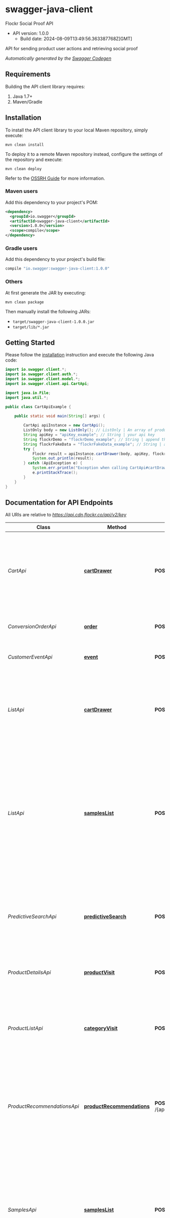 # swagger-java-client

Flockr Social Proof API
- API version: 1.0.0
  - Build date: 2024-08-09T13:49:56.363387768Z[GMT]

API for sending product user actions and retrieving social proof


*Automatically generated by the [Swagger Codegen](https://github.com/swagger-api/swagger-codegen)*


## Requirements

Building the API client library requires:
1. Java 1.7+
2. Maven/Gradle

## Installation

To install the API client library to your local Maven repository, simply execute:

```shell
mvn clean install
```

To deploy it to a remote Maven repository instead, configure the settings of the repository and execute:

```shell
mvn clean deploy
```

Refer to the [OSSRH Guide](http://central.sonatype.org/pages/ossrh-guide.html) for more information.

### Maven users

Add this dependency to your project's POM:

```xml
<dependency>
  <groupId>io.swagger</groupId>
  <artifactId>swagger-java-client</artifactId>
  <version>1.0.0</version>
  <scope>compile</scope>
</dependency>
```

### Gradle users

Add this dependency to your project's build file:

```groovy
compile "io.swagger:swagger-java-client:1.0.0"
```

### Others

At first generate the JAR by executing:

```shell
mvn clean package
```

Then manually install the following JARs:

* `target/swagger-java-client-1.0.0.jar`
* `target/lib/*.jar`

## Getting Started

Please follow the [installation](#installation) instruction and execute the following Java code:

```java
import io.swagger.client.*;
import io.swagger.client.auth.*;
import io.swagger.client.model.*;
import io.swagger.client.api.CartApi;

import java.io.File;
import java.util.*;

public class CartApiExample {

    public static void main(String[] args) {
        
        CartApi apiInstance = new CartApi();
        ListOnly body = new ListOnly(); // ListOnly | An array of product IDs or altIds
        String apiKey = "apiKey_example"; // String | your api key
        String flockrDemo = "flockrDemo_example"; // String | append this parameter with the value \"true\" to return demo data for testing
        String flockrFakeData = "flockrFakeData_example"; // String | append this value to return demo data of a specific proof type
        try {
            Flockr result = apiInstance.cartDrawer(body, apiKey, flockrDemo, flockrFakeData);
            System.out.println(result);
        } catch (ApiException e) {
            System.err.println("Exception when calling CartApi#cartDrawer");
            e.printStackTrace();
        }
    }
}
```

## Documentation for API Endpoints

All URIs are relative to *https://api.cdn.flockr.co/api/v2/key*

Class | Method | HTTP request | Description
------------ | ------------- | ------------- | -------------
*CartApi* | [**cartDrawer**](docs/CartApi.md#cartDrawer) | **POST** /{apiKey}/cartDrawer/visit | Fetches a set of proofs for the provided product IDs. Flockr will decide which products to return proofs for
*ConversionOrderApi* | [**order**](docs/ConversionOrderApi.md#order) | **POST** /{apiKey}/conversion/order | saves a product order and returns social proof
*CustomerEventApi* | [**event**](docs/CustomerEventApi.md#event) | **POST** /{apiKey}/event | Registers an event for the customer
*ListApi* | [**cartDrawer**](docs/ListApi.md#cartDrawer) | **POST** /{apiKey}/cartDrawer/visit | Fetches a set of proofs for the provided product IDs. Flockr will decide which products to return proofs for
*ListApi* | [**samplesList**](docs/ListApi.md#samplesList) | **POST** /{apiKey}/samplesList/visit | Fetches a set of proofs for the provided product IDs based on sample interactions, e.g, number of samples for a given product ordered. Flockr will decide which products to return proofs for
*PredictiveSearchApi* | [**predictiveSearch**](docs/PredictiveSearchApi.md#predictiveSearch) | **POST** /{apiKey}/predictiveSearch/visit | Fetches a set of proofs for the provided product IDs. Flockr will decide which products to return proofs for
*ProductDetailsApi* | [**productVisit**](docs/ProductDetailsApi.md#productVisit) | **POST** /{apiKey}/product/visit | saves a product visit and returns social proof
*ProductListApi* | [**categoryVisit**](docs/ProductListApi.md#categoryVisit) | **POST** /{apiKey}/category/visit | Fetches a set of proofs for the provided product IDs. Flockr will decide which products to return proofs for
*ProductRecommendationsApi* | [**productRecommendations**](docs/ProductRecommendationsApi.md#productRecommendations) | **POST** /{apiKey}/productRecommendations/visit | Fetches a set of proofs for the provided product IDs. Flockr will decide which products to return proofs for
*SamplesApi* | [**samplesList**](docs/SamplesApi.md#samplesList) | **POST** /{apiKey}/samplesList/visit | Fetches a set of proofs for the provided product IDs based on sample interactions, e.g, number of samples for a given product ordered. Flockr will decide which products to return proofs for

## Documentation for Models

 - [Event](docs/Event.md)
 - [EventEvent](docs/EventEvent.md)
 - [EventEventData](docs/EventEventData.md)
 - [Flockr](docs/Flockr.md)
 - [FlockrResult](docs/FlockrResult.md)
 - [List](docs/List.md)
 - [ListOnly](docs/ListOnly.md)
 - [Message](docs/Message.md)
 - [MessageRaw](docs/MessageRaw.md)
 - [MessageRawLong](docs/MessageRawLong.md)
 - [MessageRawShort](docs/MessageRawShort.md)
 - [Order](docs/Order.md)
 - [OrderOrderItems](docs/OrderOrderItems.md)
 - [Product](docs/Product.md)
 - [ProductProduct](docs/ProductProduct.md)
 - [Request](docs/Request.md)
 - [RequestDevice](docs/RequestDevice.md)
 - [RequestDeviceScreen](docs/RequestDeviceScreen.md)
 - [RequestLocale](docs/RequestLocale.md)
 - [RequestLocation](docs/RequestLocation.md)
 - [RequestVisitor](docs/RequestVisitor.md)
 - [SocialProof](docs/SocialProof.md)
 - [SocialProofProduct](docs/SocialProofProduct.md)
 - [SocialProofProductAltId](docs/SocialProofProductAltId.md)

## Documentation for Authorization

All endpoints do not require authorization.
Authentication schemes defined for the API:

## Recommendation

It's recommended to create an instance of `ApiClient` per thread in a multithreaded environment to avoid any potential issues.

## Author

support@flockr.co
